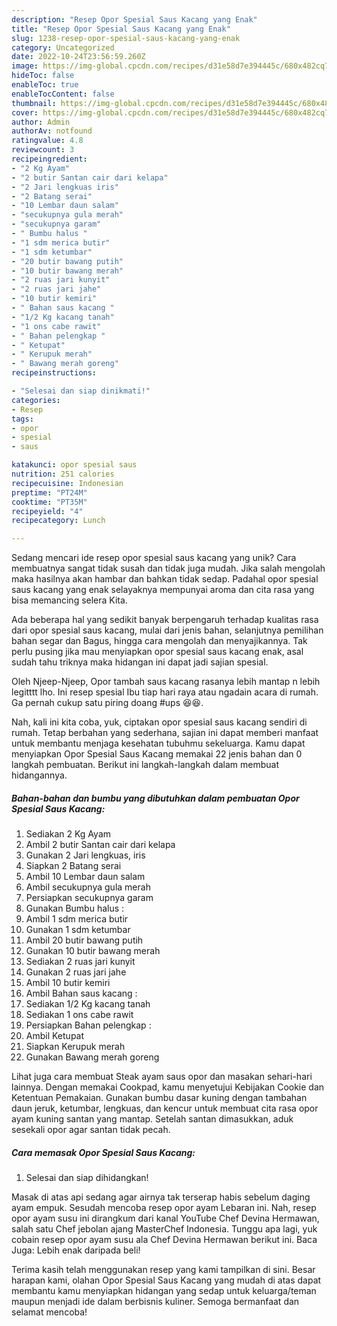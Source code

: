 ```yaml
---
description: "Resep Opor Spesial Saus Kacang yang Enak"
title: "Resep Opor Spesial Saus Kacang yang Enak"
slug: 1238-resep-opor-spesial-saus-kacang-yang-enak
category: Uncategorized
date: 2022-10-24T23:56:59.260Z
image: https://img-global.cpcdn.com/recipes/d31e58d7e394445c/680x482cq70/opor-spesial-saus-kacang-foto-resep-utama.jpg
hideToc: false
enableToc: true
enableTocContent: false
thumbnail: https://img-global.cpcdn.com/recipes/d31e58d7e394445c/680x482cq70/opor-spesial-saus-kacang-foto-resep-utama.jpg
cover: https://img-global.cpcdn.com/recipes/d31e58d7e394445c/680x482cq70/opor-spesial-saus-kacang-foto-resep-utama.jpg
author: Admin
authorAv: notfound
ratingvalue: 4.8
reviewcount: 3
recipeingredient:
- "2 Kg Ayam"
- "2 butir Santan cair dari kelapa"
- "2 Jari lengkuas iris"
- "2 Batang serai"
- "10 Lembar daun salam"
- "secukupnya gula merah"
- "secukupnya garam"
- " Bumbu halus "
- "1 sdm merica butir"
- "1 sdm ketumbar"
- "20 butir bawang putih"
- "10 butir bawang merah"
- "2 ruas jari kunyit"
- "2 ruas jari jahe"
- "10 butir kemiri"
- " Bahan saus kacang "
- "1/2 Kg kacang tanah"
- "1 ons cabe rawit"
- " Bahan pelengkap "
- " Ketupat"
- " Kerupuk merah"
- " Bawang merah goreng"
recipeinstructions:

- "Selesai dan siap dinikmati!"
categories:
- Resep
tags:
- opor
- spesial
- saus

katakunci: opor spesial saus 
nutrition: 251 calories
recipecuisine: Indonesian
preptime: "PT24M"
cooktime: "PT35M"
recipeyield: "4"
recipecategory: Lunch

---
```





Sedang mencari ide resep opor spesial saus kacang yang unik? Cara membuatnya sangat tidak susah dan tidak juga mudah. Jika salah mengolah maka hasilnya akan hambar dan bahkan tidak sedap. Padahal opor spesial saus kacang yang enak selayaknya mempunyai aroma dan cita rasa yang bisa memancing selera Kita.





Ada beberapa hal yang sedikit banyak berpengaruh terhadap kualitas rasa dari opor spesial saus kacang, mulai dari jenis bahan, selanjutnya pemilihan bahan segar dan Bagus, hingga cara mengolah dan menyajikannya. Tak perlu pusing jika mau menyiapkan opor spesial saus kacang enak,      asal sudah tahu triknya maka hidangan ini dapat jadi sajian spesial.














Oleh Njeep-Njeep, Opor tambah saus kacang rasanya lebih mantap n lebih legitttt lho. Ini resep spesial Ibu tiap hari raya atau ngadain acara di rumah. Ga pernah cukup satu piring doang #ups 😆😆.






Nah, kali ini kita coba, yuk, ciptakan opor spesial saus kacang sendiri di rumah. Tetap berbahan yang sederhana, sajian ini dapat memberi manfaat untuk membantu menjaga kesehatan tubuhmu sekeluarga. Kamu dapat menyiapkan Opor Spesial Saus Kacang memakai 22 jenis bahan dan 0 langkah pembuatan. Berikut ini langkah-langkah dalam membuat hidangannya.

<!--inarticleads1-->

##### Bahan-bahan dan bumbu yang dibutuhkan dalam pembuatan Opor Spesial Saus Kacang:

1. Sediakan 2 Kg Ayam
1. Ambil 2 butir Santan cair dari kelapa
1. Gunakan 2 Jari lengkuas, iris
1. Siapkan 2 Batang serai
1. Ambil 10 Lembar daun salam
1. Ambil secukupnya gula merah
1. Persiapkan secukupnya garam
1. Gunakan  Bumbu halus :
1. Ambil 1 sdm merica butir
1. Gunakan 1 sdm ketumbar
1. Ambil 20 butir bawang putih
1. Gunakan 10 butir bawang merah
1. Sediakan 2 ruas jari kunyit
1. Gunakan 2 ruas jari jahe
1. Ambil 10 butir kemiri
1. Ambil  Bahan saus kacang :
1. Sediakan 1/2 Kg kacang tanah
1. Sediakan 1 ons cabe rawit
1. Persiapkan  Bahan pelengkap :
1. Ambil  Ketupat
1. Siapkan  Kerupuk merah
1. Gunakan  Bawang merah goreng


Lihat juga cara membuat Steak ayam saus opor dan masakan sehari-hari lainnya. Dengan memakai Cookpad, kamu menyetujui Kebijakan Cookie dan Ketentuan Pemakaian. Gunakan bumbu dasar kuning dengan tambahan daun jeruk, ketumbar, lengkuas, dan kencur untuk membuat cita rasa opor ayam kuning santan yang mantap. Setelah santan dimasukkan, aduk sesekali opor agar santan tidak pecah. 

<!--inarticleads2-->

##### Cara memasak Opor Spesial Saus Kacang:


1. Selesai dan siap dihidangkan!

Masak di atas api sedang agar airnya tak terserap habis sebelum daging ayam empuk. Sesudah mencoba resep opor ayam Lebaran ini. Nah, resep opor ayam susu ini dirangkum dari kanal YouTube Chef Devina Hermawan, salah satu Chef jebolan ajang MasterChef Indonesia. Tunggu apa lagi, yuk cobain resep opor ayam susu ala Chef Devina Hermawan berikut ini. Baca Juga: Lebih enak daripada beli! 

Terima kasih telah menggunakan resep yang kami tampilkan di sini. Besar harapan kami, olahan Opor Spesial Saus Kacang yang mudah di atas dapat membantu kamu menyiapkan hidangan yang sedap untuk keluarga/teman maupun menjadi ide dalam berbisnis kuliner. Semoga bermanfaat dan selamat mencoba!

